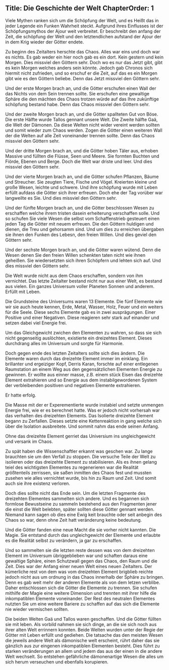 Title: Die Geschichte der Welt
ChapterOrder: 1
---

Viele Mythen ranken sich um die Schöpfung der Welt, und es Heißt das in jeder Legende ein Funken Wahrheit
steckt. Aufgrund ihres Einflusses ist der Schöpfungsmythos der Ajour weit verbreitet. Er beschreibt den
anfang der Zeit, die schöpfung der Welt und den letztendlichen aufstand der Ajour der in dem Krig wieder
der Götter endete. 

Zu beginn des Zeitalters herschte das Chaos. Alles war eins und doch war es nichts. Es gab weder ein
hier noch gab es ein dort. Kein gestern und kein Morgen. Dies missviel den Göttern sehr. Doch wo es
nur das Jetzt gibt, gibt es kein Morgen welches anders sein könnte. Jedoch gab Chronos sich hiermit
nicht zufrieden, und so erschuf er die Zeit, auf das es ein Morgen gibt wie es den Göttern beliebe.
Denn das Jetzt missviel den Göttern sehr.

Und der erste Morgen brach an, und die Götter erschufen einen Wall der das Nichts von dem Sein
trennen sollte. Sie erschufen eine gewaltige Sphäre die den mächten des Chaos trotzen würde auf das
Ihre zukünftige schöpfung bestand habe. Denn das Chaos missviel den Göttern sehr.

Und der zweite Morgen brach an, und die Götter spallteten Gut von Böse. Die erste Hälfte wurde
Tallos gennant unsere Welt. Die Zweite hälfte Gaä, die Welt der Dämonen. Da diese Welten nicht wider
vereint werden sollten und somit wieder zum Chaos werden. Zogen die Götter einen weiteren Wall der die
Welten auf alle Zeit voneinander trennen sollte. Denn das Chaos missviel den Göttern sehr.

Und der dritte Morgen brach an, und die Götter hoben Täler aus, erhoben Massive und füllten die Flüsse,
Seen und Meere. Sie formten Buchten und Fiörde, Ebenen und Berge. Doch die Welt war driste und leer.
Und dies missviel den Göttern sehr.

Und der vierte Morgen brach an, und die Götter schufen Pflanzen, Bäume und Streucher. Sie zeugten
Tiere, Fische und Vögel. Kreierten kleine und große Wesen, leichte und schwere. Und ihre schöpfung
wurde mit Leben erfüllt aufdass die Götter sich ihrer erfreuen. Doch ehe der Tag vorüber war langweilte
es Sie. Und dies missviel den Göttern sehr.

Und der fünfte Morgen brach an, und die Götter beschlossen Wesen zu erschaffen welche ihrem tristen
dasein erheiterung verschaffen solle. Und so schufen Sie viele Wesen die selbst vom Schaffenstrieb
gesteuert einen jeden Tag die Götter mit neuem erfreuen. Die den Göttern huldigen und dienen, die Treu
und gehorsamm sind. Und um dies zu erreichen übergaben sie ihnen den Funken des Lebesn, den freien Willen.
Und dies geviel den Göttern sehr.

Und der sechste Morgen brach an, und die Götter waren wütend. Denn die Wesen denen Sie den freien Willen
schenkten taten nicht wie ihnen geheißen. Sie wiedersetzten sich ihren Schöpfern und lehten sich auf.
Und dies missviel den Göttern sehr.

<div class="hidden-information Meister Information">

Die Welt wurde nicht aus dem Chaos erschaffen, sondern von ihm vernichtet. Das letzte Zeitalter
bestand nicht nur aus einer Welt, es bestand aus vielen. Ein ganzes Universum voller Planeten
Sonnen und anderem. Erfüllt mit Leben.

Die Grundsteine des Universums waren 13 Elemente. Die fünf Elemente wie wir sie auch heute kennen,
Erde, Metal, Wasser, Holz, Feuer und ein weiters für die Seele. Diese sechs Elemente gab es in zwei
ausprägungen. Einer Positive und einer Negativen. Diese reagieren sehr stark auf einander und setzen
dabei viel Energie frei.

Um das Gleichgewicht zwichen den Elementen zu wahren, so dass sie sich nicht gegenseitig auslöchten,
existierte ein dreizehtes Element. Dieses durchdrang alles im Universum und sorgte für Harmonie.

Doch gegen ende des letzten Zeitalters sollte sich dies ändern. Die Elemente waren durch das dreizehte
Element immer im einklang. Ein brillanter und ergeiziger Kopf, Derris Karan, forschte auf einer 
entlegenen Raumstation an einem Weg
aus den gegensätzlichen Elementen Energie zu gewinnen. Er wollte aus einner masse, z.B. einem stück
Eisen das dreizehte Element extrahieren und so Energie aus dem instabilgewordenen System der
verbleibenden positiven und negativen Elemente extrahieren.

Er hatte erfolg.

Die Masse mit der er Experementierte wurde instabiel und setzte unmengen Energie frei, wie er es
berechnet hatte. Was er jedoch nicht vorhersah war das verhalten des dreizehten Elements. Das Isolierte
dreizehte Element begann zu Zerfallen. Dieses setzte eine Kettenreaktion in gang welche sich über die
Isolation ausbreitete. Und sommit nahm das ende seinen Anfang.

Ohne das dreizehte Element gerriet das Universium ins ungleichgewicht und versank im Chaos.

Zu spät haben die Wissenschaftler erkannt was geschen war. Zu lange brauchten sie um den Verfall zu
stoppen. Die versuche Teile der Welt zu isolieren oder das dreizehte Element zu stabilisieren.
Als es ihnen gelang teiel des wichtigsten Elementes zu regenerieren war die Realität größtenteils
zerrissen, sie saßen inmitten des Chaos fest und mussten zusehen wie alles vernichtet wurde,
bis hin zu Raum und Zeit. Und somit auch sie ihre existenz verloren. 

Doch dies sollte nicht das Ende sein. Um die letzten Fragmente des dreizehten Elementes sammelten sich
andere. Und es begannen sich formlose Bewustseine zu sammeln bestehend aus den Fragmenten jener die
einst die Welt belebten, später sollten diese Götter gennant werden. Niemand kann sagen ob dies eine
Ewig keit brauchte oder seit anbegin des Chaos so war, denn ohne Zeit hatt veränderung keine bedeutung.

Und die Götter fanden eine neue Macht die sie vorher nicht kannten. Die Magie. Sie entstand durch das
ungleichgewicht der Elemente und erlaubte es die Realität selbst zu verändern, ja gar zu erschaffen.

Und so sammelten sie die letzten reste dessen was von dem dreizehten Element im Universum übriggeblieben
war und schaften daraus eine gewaltige Sphäre, einen Schutzwall gegen das Chaos, den Raum und die Zeit.
Dies war der Anfang einer neuen Welt eines neuen Zeitalters. Der kümerliche rest von dem was
vom dreizehten Element brigblieb reichte jedoch nicht aus um ordnung in das Chaos innerhalb der Sphäre
zu bringen. Denn es gab weit mehr der anderen Elemente als von dem letzen verblibe. Daher entschlossen
sich die Götter die Elemente zu trennen. Sie schufen mithilfe der Magie eine weitere Dimension und 
trennten mit ihrer hilfe die inkompatiblen Elemente voneinander. Der Rest des neutralen Elementes
nutzten Sie um eine weitere Bariere zu schaffen auf das sich die Elemente nie wieder vermischen sollten.

Die beiden Welten Gaä und Tallos waren geschaffen. Und die Götter füllten sie mit leben. Als vorbild
nahmen sie sich dinge, an die sie sich noch aus ihrer alten Welt errinnern konnten.
Beide Welten wurden unter der Regie der Götter mit Leben erfüllt und gediehen. Die tatsache das den
meisten Wesen die jeweils andere Welt als dämonische welt erscheint, rührt daher das sie gänzlich
aus zur eingenen inkompatiblen Elementen besteht. Dies führt zu starken veränderungen an allem und jedem
das aus der einen in die andere Welt wechselt. So entstehen gefährliche dämonenartige Wesen die alles
um sich herum verseuchen und ebenfalls korupieren. 

</div>